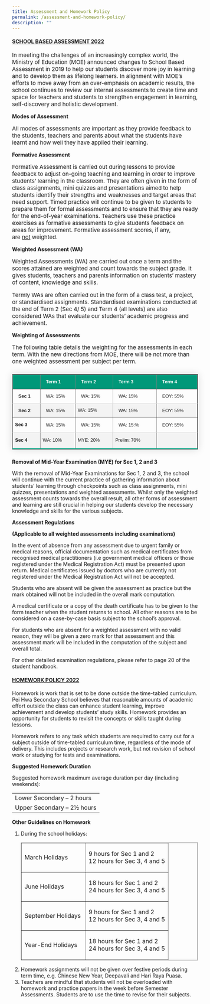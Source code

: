 ```yaml
---
title: Assessment and Homework Policy
permalink: /assessment-and-homework-policy/
description: ""
---
```

<h4><strong><u>SCHOOL BASED ASSESSMENT 2022</u></strong></h4>

<p style="font-size:15px;">In meeting the challenges of an increasingly complex world, the Ministry of Education (MOE) announced changes to School Based Assessment in 2019 to help our students discover more joy in learning and to develop them as lifelong learners. In alignment with MOE’s efforts to move away from an over-emphasis on academic results, the school continues to review our internal assessments to create time and space for teachers and students to strengthen engagement in learning, self-discovery and holistic development.</p>

<p><strong>Modes of Assessment</strong></p>

<p style="font-size:15px;">All modes of assessments are important as they provide feedback to the students, teachers and parents about what the students have learnt and how well they have applied their learning.</p>

<p><strong>Formative Assessment</strong></p>

<p style="font-size:15px;">Formative Assessment is carried out during lessons to provide feedback to adjust on-going teaching and learning in order to improve students’ learning in the classroom. They are often given in the form of class assignments, mini quizzes and presentations aimed to help students identify their strengths and weaknesses and target areas that need support. Timed practice will continue to be given to students to prepare them for formal assessments and to ensure that they are ready for the end-of-year examinations. Teachers use these practice exercises as formative assessments to give students feedback on areas for improvement. Formative assessment scores, if any, are&nbsp;<u>not</u>&nbsp;weighted.</p>

<p><strong>Weighted Assessment (WA)</strong></p>

<p style="font-size:15px;">Weighted Assessments (WA) are carried out once a term and the scores attained are weighted and count towards the subject grade. It gives students, teachers and parents information on students’ mastery of content, knowledge and skills.</p>

<p style="font-size:15px;">Termly WAs are often carried out in the form of a class test, a project, or standardised assignments. Standardised examinations conducted at the end of Term 2 (Sec 4/ 5) and Term 4 (all levels) are also considered WAs that evaluate our students’ academic progress and achievement.</p>

<p><strong>Weighting of Assessments</strong></p>

<p style="font-size:15px;">The following table details the weighting for the assessments in each term. With the new directions from MOE, there will be not more than one weighted assessment per subject per term.</p>

<div class="table-responsive">
<table border="1" style="border-collapse: collapse;margin: 25px 0;font-size: 0.9em;font-family: sans-serif;min-width: 400px; box-shadow: 0 0 20px rgba(0, 0, 0, 0.15);">
	
<thead>
<tr style="background-color: #009879;text-align: left;">
<th style="padding: 12px 15px;">&nbsp;
</th>
<th style="padding: 12px 15px; color: #ffffff;">
<strong>Term 1</strong>
</th>
<th style="padding: 12px 15px;color: #ffffff;">
<strong>Term 2</strong>
</th>
<th style="padding: 12px 15px;color: #ffffff;">
<strong>Term 3</strong>
</th>
<th style="padding: 12px 15px;color: #ffffff;">
<strong>Term 4</strong>
</th>
</tr>
</thead>
	
<tbody>
<tr  style="border-bottom: 1px solid #dddddd;">
<td style="padding: 12px 15px">
<strong>Sec 1</strong>
</td>
<td style="padding: 12px 15px">
WA: 15%
</td>
<td style="padding: 12px 15px">
WA: 15%
</td>
<td style="padding: 12px 15px">
WA: 15%
</td>
<td style="padding: 12px 15px">
EOY: 55%
</td>
</tr>
	
<tr style ="background-color: #f3f3f3;">
<td style="padding: 12px 15px">
<strong>Sec 2</strong>
</td>
<td style="padding: 12px 15px">
WA: 15%
</td>
<td style="padding:">
WA: 15%
</td>
<td style="padding: 12px 15px">
WA: 15%
</td>
<td style="padding: 12px 15px">
EOY: 55%
</td>
</tr>
															
<tr style="border-bottom: 1px solid #dddddd;">
<td>
<strong>Sec 3</strong>
</td>
<td style="padding: 12px 15px">
WA: 15%
</td>
<td style="padding: 12px 15px">
WA: 15%
</td>
<td style="padding: 12px 15px">
WA: 15:%
</td>
<td style="padding: 12px 15px">
EOY: 55%
</td>
</tr>
															
<tr style="border-bottom: 2px solid #009879;     background-color: #f3f3f3;">
<td style="width: 70.2656px; height: 38px;">
<p><strong>Sec 4</strong></p>
</td>
<td style="width: 96.3594px; height: 38px;">
WA: 10%
</td>
<td style="width: 105.391px; height: 38px;">
MYE: 20%
</td>
<td style="width: 129.484px; height: 38px;">
Prelim: 70%
</td>
<td style="width: 118.5px; height: 38px;">&nbsp;</td>
</tr>
</tbody>
</table>
</div>

<p><strong>Removal of Mid-Year Examination (MYE) for Sec 1, 2 and 3</strong></p>
<p>With the removal of Mid-Year Examinations for Sec 1, 2 and 3, the school will continue with the current practice of gathering information about students’ learning through checkpoints such as class assignments, mini quizzes, presentations&nbsp;and weighted assessments. Whilst only the weighted assessment counts towards the overall result, all other forms of assessment and learning are still crucial in helping our students develop the necessary knowledge and skills for the various subjects.</p>
<p><strong>Assessment Regulations&nbsp;</strong></p>
<p><strong>(Applicable to all weighted assessments including examinations)&nbsp;</strong></p>
<p>In the event of absence from any assessment due to urgent family or medical reasons, official documentation such as medical certificates from recognised medical practitioners (i.e government medical officers or those registered under the Medical Registration Act) must be presented upon return. Medical certificates issued by doctors who are currently not registered under the Medical Registration Act will not be accepted.&nbsp;</p>
<p>Students who are absent will be given the assessment as practice but the mark obtained will not be included in the overall mark computation.</p>
<p>A medical certificate or a copy of the death certificate has to be given to the form teacher when the student returns to school. All other reasons are to be considered on a case-by-case basis subject to the school’s approval.</p>
<p>For students who are absent for a weighted assessment with no valid reason, they will be given a zero mark for that assessment and this assessment mark will be included in the computation of the subject and overall total.&nbsp;</p>
<p>For other detailed examination regulations, please refer to page 20 of the student handbook.</p>
<h4><span style="text-decoration: underline;"><strong>HOMEWORK POLICY 2022</strong></span></h4>
<p>Homework is work that is set to be done outside the time-tabled curriculum. Pei Hwa Secondary School believes that&nbsp;reasonable amounts of academic effort outside the class can enhance student learning,&nbsp;improve achievement&nbsp;and&nbsp;develop students’ study skills. Homework provides an opportunity for students to revisit the concepts or skills taught during lessons.&nbsp;</p>
<p>Homework refers to any task which students are required to carry out for a subject outside of time-tabled curriculum time, regardless of the mode of delivery. This includes projects or research work, but not revision of school work or studying for tests and examinations.</p>
<p><strong>Suggested Homework Duration</strong></p>
<p>Suggested homework maximum average duration per day (including weekends):</p>
<div>
<table>
<tbody>
<tr>
<td>Lower Secondary&nbsp;– 2&nbsp;hours</td>
</tr>
<tr>
<td>Upper Secondary&nbsp;– 2½ hours</td>
</tr>
</tbody>
</table>
</div>
<p><strong>Other Guidelines on Homework</strong></p>
<ol>
<li aria-level="1">During the school holidays:
<div>
<table border="1">
<tbody>
<tr>
<td>
<p>March Holidays&nbsp;</p>
</td>
<td>
<p>9 hours for Sec 1 and 2<br>12 hours for Sec 3, 4 and 5</p>
</td>
</tr>
<tr>
<td>
<p>June Holidays&nbsp;</p>
</td>
<td>
<p>18 hours for Sec 1 and 2<br>24 hours for Sec 3, 4 and 5</p>
</td>
</tr>
<tr>
<td>
<p>September Holidays&nbsp;</p>
</td>
<td>
<p>9 hours for Sec 1 and 2<br>12 hours for Sec 3, 4 and 5</p>
</td>
</tr>
<tr>
<td>
<p>Year-End Holidays</p>
</td>
<td>
<p>18 hours for Sec 1 and 2<br>24 hours for Sec 3, 4 and 5</p>
</td>
</tr>
</tbody>
</table>
</div>
</li>
<li>Homework assignments will not be given over festive periods during term time, e.g. Chinese New Year, Deepavali and Hari Raya Puasa.</li>
<li>Teachers are mindful that students will not be overloaded with homework and practice papers in the week before Semester Assessments. Students are to use the time to revise for their subjects.</li>
</ol>